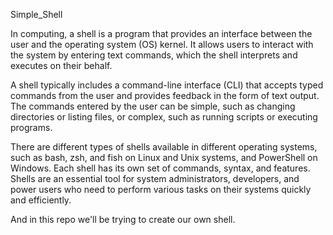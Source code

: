 Simple_Shell

In computing, a shell is a program that provides an interface between the user and the operating system (OS) kernel.
It allows users to interact with the system by entering text commands, which the shell interprets and executes on their behalf.

A shell typically includes a command-line interface (CLI) that accepts typed commands from the user
and provides feedback in the form of text output. The commands entered by the user can be simple,
such as changing directories or listing files, or complex, such as running scripts or executing programs.

There are different types of shells available in different operating systems, such as bash, zsh,
and fish on Linux and Unix systems, and PowerShell on Windows.
Each shell has its own set of commands, syntax, and features. Shells are an essential tool for system
administrators, developers, and power users who need to perform various tasks on their systems quickly and efficiently.

And in this repo we'll be trying to create our own shell.
